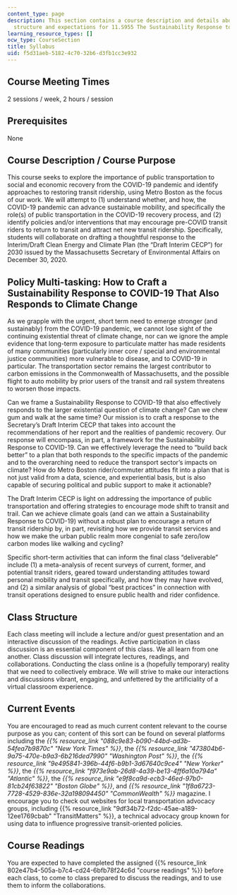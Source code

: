 ```yaml
---
content_type: page
description: This section contains a course description and details about the course
  structure and expectations for 11.S955 The Sustainability Response to COVID-19.
learning_resource_types: []
ocw_type: CourseSection
title: Syllabus
uid: f5d31aeb-5182-4c70-32b6-d3fb1cc3e932
---
```


Course Meeting Times
--------------------

2 sessions / week, 2 hours / session

Prerequisites
-------------

None

Course Description / Course Purpose
-----------------------------------

This course seeks to explore the importance of public transportation to social and economic recovery from the COVID-19 pandemic and identify approaches to restoring transit ridership, using Metro Boston as the focus of our work. We will attempt to (1) understand whether, and how, the COVID-19 pandemic can advance sustainable mobility, and specifically the role(s) of public transportation in the COVID-19 recovery process, and (2) identify policies and/or interventions that may encourage pre-COVID transit riders to return to transit and attract net new transit ridership. Specifically, students will collaborate on drafting a thoughtful response to the Interim/Draft Clean Energy and Climate Plan (the “Draft Interim CECP”) for 2030 issued by the Massachusetts Secretary of Environmental Affairs on December 30, 2020.

Policy Multi-tasking: How to Craft a Sustainability Response to COVID-19 That Also Responds to Climate Change
-------------------------------------------------------------------------------------------------------------

As we grapple with the urgent, short term need to emerge stronger (and sustainably) from the COVID-19 pandemic, we cannot lose sight of the continuing existential threat of climate change, nor can we ignore the ample evidence that long-term exposure to particulate matter has made residents of many communities (particularly inner core / special and environmental justice communities) more vulnerable to disease, and to COVID-19 in particular. The transportation sector remains the largest contributor to carbon emissions in the Commonwealth of Massachusetts, and the possible flight to auto mobility by prior users of the transit and rail system threatens to worsen those impacts.

Can we frame a Sustainability Response to COVID-19 that also effectively responds to the larger existential question of climate change? Can we chew gum and walk at the same time? Our mission is to craft a response to the Secretary’s Draft Interim CECP that takes into account the recommendations of her report and the realities of pandemic recovery. Our response will encompass, in part, a framework for the Sustainability Response to COVID-19. Can we effectively leverage the need to “build back better” to a plan that both responds to the specific impacts of the pandemic and to the overarching need to reduce the transport sector’s impacts on climate? How do Metro Boston rider/commuter attitudes fit into a plan that is not just valid from a data, science, and experiential basis, but is also capable of securing political and public support to make it actionable?

The Draft Interim CECP is light on addressing the importance of public transportation and offering strategies to encourage mode shift to transit and trail. Can we achieve climate goals (and can we attain a Sustainability Response to COVID-19) without a robust plan to encourage a return of transit ridership by, in part, revisiting how we provide transit services and how we make the urban public realm more congenial to safe zero/low carbon modes like walking and cycling?

Specific short-term activities that can inform the final class “deliverable” include (1) a meta-analysis of recent surveys of current, former, and potential transit riders, geared toward understanding attitudes toward personal mobility and transit specifically, and how they may have evolved, and (2) a similar analysis of global “best practices” in connection with transit operations designed to ensure public health and rider confidence.

Class Structure
---------------

Each class meeting will include a lecture and/or guest presentation and an interactive discussion of the readings. Active participation in class discussion is an essential component of this class. We all learn from one another. Class discussion will integrate lectures, readings, and collaborations. Conducting the class online is a (hopefully temporary) reality that we need to collectively embrace. We will strive to make our interactions and discussions vibrant, engaging, and unfettered by the artificiality of a virtual classroom experience.

Current Events
--------------

You are encouraged to read as much current content relevant to the course purpose as you can; content of this sort can be found on several platforms including the _{{% resource_link "088c9e83-b090-44bd-ad3b-54fea7b9870c" "New York Times" %}}_, the _{{% resource_link "473804b6-9a75-470e-b9a3-6b216ded7990" "Washington Post" %}}_, the _{{% resource_link "9e495841-396b-44f6-b9b1-3d67640c9ce4" "New Yorker" %}}_, the _{{% resource_link "f973e9ab-26d8-4a39-be13-4ff6a10a794a" "Atlantic" %}}_, the _{{% resource_link "e9f8ca9d-ecb3-46ed-97b0-81cb24f63822" "Boston Globe" %}}_, and _{{% resource_link "1f8a6723-7728-4529-836e-32a198094450" "CommonWealth" %}}_ magazine. I encourage you to check out websites for local transportation advocacy groups, including {{% resource_link "9df34b72-f2dc-45ae-a189-12ee1769cbab" "TransitMatters" %}}, a technical advocacy group known for using data to influence progressive transit-oriented policies.

Course Readings
---------------

You are expected to have completed the assigned {{% resource_link 802e47b4-505a-b7c4-cd24-6bfb78f24c6d "course readings" %}} before each class, to come to class prepared to discuss the readings, and to use them to inform the collaborations.